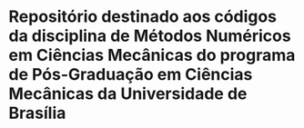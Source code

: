 # Repositório destinado aos códigos da disciplina de Métodos Numéricos em Ciências Mecânicas do programa de Pós-Graduação em Ciências Mecânicas da Universidade de Brasília
